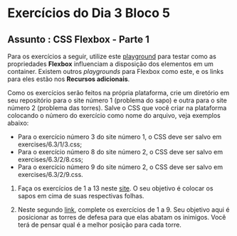 # Exercícios do Dia 3 Bloco 5
## Assunto : CSS Flexbox - Parte 1
Para os exercícios a seguir, utilize este [playground](https://the-echoplex.net/flexyboxes/) para testar como as propriedades **Flexbox** influenciam a disposição dos elementos em um container. Existem outros *playgrounds* para Flexbox como este, e os links para eles estão nos **Recursos adicionais**.

Como os exercícios serão feitos na própria plataforma, crie um diretório em seu repositório para o site número 1 (problema do sapo) e outra para o site número 2 (problema das torres). Salve o CSS que você criar na plataforma colocando o número do exercício como nome do arquivo, veja exemplos abaixo:
- Para o exercício número 3 do site número 1, o CSS deve ser salvo em exercises/6.3/1/3.css;
- Para o exercício número 8 do site número 2, o CSS deve ser salvo em exercises/6.3/2/8.css;
- Para o exercício número 9 do site número 2, o CSS deve ser salvo em exercises/6.3/2/9.css.
1. Faça os exercícios de 1 a 13 neste [site](https://flexboxfroggy.com/). O seu objetivo é colocar os sapos em cima de suas respectivas folhas.

2. Neste segundo [link](http://www.flexboxdefense.com/), complete os exercícios de 1 a 9. Seu objetivo aqui é posicionar as torres de defesa para que elas abatam os inimigos. Você terá de pensar qual é a melhor posição para cada torre.
